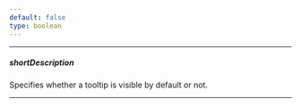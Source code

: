```yaml
---
default: false
type: boolean
---
```

---
##### shortDescription
Specifies whether a tooltip is visible by default or not.

---
